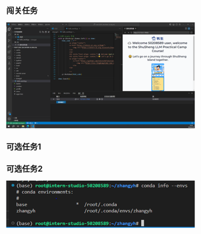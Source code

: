 ## 闯关任务
![1720611502075](image/HW1/1720611502075.png)

## 可选任务1

## 可选任务2
![1720612092866](image/HW1/1720612092866.png)